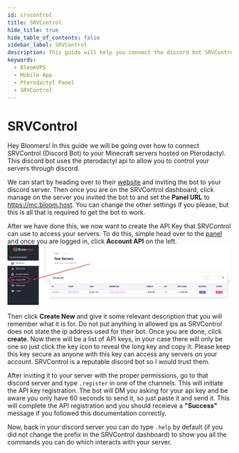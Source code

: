 ```yaml
---
id: srvcontrol
title: SRVControl
hide_title: true
hide_table_of_contents: false
sidebar_label: SRVControl
description: This guide will help you connect the discord bot SRVControl to your pterodactyl servers so you are able to control your servers through discord.
keywords:
  - BloomVPS
  - Mobile App
  - Pterodactyl Panel
  - SRVControl
---
```

# SRVControl

Hey Bloomers! In this guide we will be going over how to connect SRVControl (Discord Bot) to your Minecraft servers hosted on Pterodactyl. This discord bot uses the pterodactyl api to allow you to control your servers through discord.

We can start by heading over to their [website](https://srvcontrol.xyz/) and inviting the bot to your discord server. Then once you are on the SRVControl dashboard, click manage on the server you invited the bot to and set the **Panel URL** to https://mc.bloom.host. You can change the other settings if you please, but this is all that is required to get the bot to work.

After we have done this, we now want to create the API Key that SRVControl can use to access your servers. To do this, simple head over to the [panel](https://mc.bloom.host/) and once you are logged in, click **Account API** on the left.
![SRVControl](../static/img/srvcontrol/account-api-dashboard.png)

Then click **Create New** and give it some relevant description that you will remember what it is for. Do not put anything in allowed ips as SRVControl does not state the ip address used for their bot. Once you are done, click **create**. Now there will be a list of API keys, in your case there will only be one so just click the key icon to reveal the long key and copy it. Please keep this key secure as anyone with this key can access any servers on your account. SRVControl is a reputable discord bot so I would trust them.

After inviting it to your server with the proper permissions, go to that discord server and type ```.register``` in one of the channels. This will initiate the API key registration. The bot will DM you asking for your api key and be aware you only have 60 seconds to send it, so just paste it and send it. This will complete the API registration and you should receieve a **"Success"** message if you followed this documentation correctly.

Now, back in your discord server you can do type ```.help``` by default (if you did not change the prefix in the SRVControl dashboard) to show you all the commands you can do which interacts with your server.
